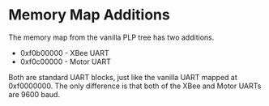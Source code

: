 # Memory Map Additions #

The memory map from the vanilla PLP tree has two additions.

  * 0xf0b00000 - XBee UART
  * 0xf0c00000 - Motor UART

Both are standard UART blocks, just like the vanilla UART mapped at 0xf0000000. The only difference is that both of the XBee and Motor UARTs are 9600 baud.